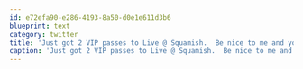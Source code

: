 ```yaml
---
id: e72efa90-e286-4193-8a50-d0e1e611d3b6
blueprint: text
category: twitter
title: 'Just got 2 VIP passes to Live @ Squamish.  Be nice to me and you could be my +1'
caption: 'Just got 2 VIP passes to Live @ Squamish.  Be nice to me and you could be my +1'
---
```

